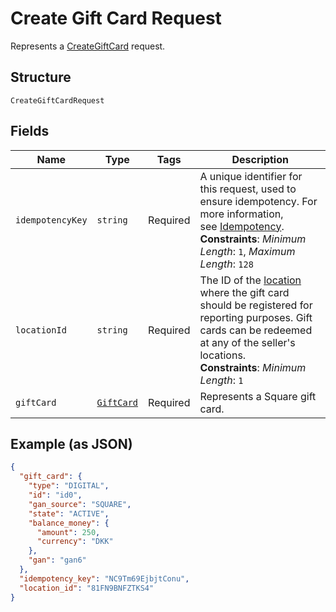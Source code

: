 
# Create Gift Card Request

Represents a [CreateGiftCard](../../doc/api/gift-cards.md#create-gift-card) request.

## Structure

`CreateGiftCardRequest`

## Fields

| Name | Type | Tags | Description |
|  --- | --- | --- | --- |
| `idempotencyKey` | `string` | Required | A unique identifier for this request, used to ensure idempotency. For more information,<br>see [Idempotency](https://developer.squareup.com/docs/build-basics/common-api-patterns/idempotency).<br>**Constraints**: *Minimum Length*: `1`, *Maximum Length*: `128` |
| `locationId` | `string` | Required | The ID of the [location](entity:Location) where the gift card should be registered for<br>reporting purposes. Gift cards can be redeemed at any of the seller's locations.<br>**Constraints**: *Minimum Length*: `1` |
| `giftCard` | [`GiftCard`](../../doc/models/gift-card.md) | Required | Represents a Square gift card. |

## Example (as JSON)

```json
{
  "gift_card": {
    "type": "DIGITAL",
    "id": "id0",
    "gan_source": "SQUARE",
    "state": "ACTIVE",
    "balance_money": {
      "amount": 250,
      "currency": "DKK"
    },
    "gan": "gan6"
  },
  "idempotency_key": "NC9Tm69EjbjtConu",
  "location_id": "81FN9BNFZTKS4"
}
```

